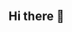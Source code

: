 ## Hi there 👋

<!--
**majdihussein/majdihussein** is a ✨ _special_ ✨ repository because its `README.md` (this file) appears on your GitHub profile.

Here are some ideas to get you started:

- 🔭 I’m currently working on .Net Core Development
- 🌱 I’m currently learning Docker, DevOps Feutures
- 💬 Ask me about C#, RESTfulAPI
-->
